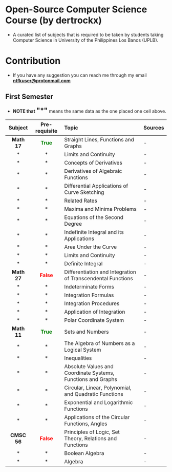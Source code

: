 # Open-Source Computer Science Course (by dertrockx)
* A curated list of subjects that is required to be taken by students taking Computer Science in University of the Philippines Los Banos (UPLB).

# Contribution
* If you have any suggestion you can reach me through my email <b>ntfkuser@protonmail.com</b>

## First Semester
* <span style="font-size: 1em"><b>NOTE that</b></span> <span style="font-size: 1.5em"><b>"\*"</b></span> means the same data as the one placed one cell above.

| Subject | Pre-requisite | Topic | Sources |
| :---: |:---: |:--- | :--- |
| <b>Math 17</b> | <span style=" color: green"><b>True</b></span> | Straight Lines, Functions and Graphs| - |
| * | * | Limits and Continuity | - |
| * | * | Concepts of Derivatives | - |
| * | * | Derivatives of Algebraic Functions | - |
| * | * | Differential Applications of Curve Sketching | - |
| * | * | Related Rates | - |
| * | * | Maxima and Minima Problems | - |
| * | * | Equations of the Second Degree | - |
| * | * | Indefinite Integral and its Applications | - |
| * | * | Area Under the Curve | - |
| * | * | Limits and Continuity | - |
| * | * | Definite Integral | - |
| <b>Math 27</b> | <span style="color: red"><b>False</b></span> | Differentiation and Integration of Transcendental Functions | - |
| * | * | Indeterminate Forms | - |
| * | * | Integration Formulas | - |
| * | * | Integration Procedures | - |
| * | * | Application of Integration | - |
| * | * | Polar Coordinate System | - |
| <b>Math 11</b> | <span style="color: green"><b>True</b></span> | Sets and Numbers | - |
| * | * | The Algebra of Numbers as a Logical System | - |
| * | * | Inequalities | - |
| * | * | Absolute Values and Coordinate Systems, Functions and Graphs | - |
| * | * | Circular, Linear, Polynomial, and Quadratic Functions | - |
| * | * | Exponential and Logarithmic Functions | - |
| * | * | Applications of the Circular Functions, Angles | - |
| <b>CMSC 56</b> | <span style="color: red"><b>False</b></span> | Principles of Logic, Set Theory, Relations and Functions | - |
| * | * | Boolean Algebra | - |
| * | * | Algebra | - |

